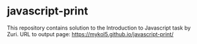 # javascript-print
This repository contains solution to the Introduction to Javascript task by Zuri.
URL to output page: https://mykol5.github.io/javascript-print/
